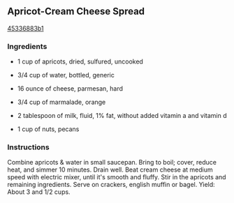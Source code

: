 ## Apricot-Cream Cheese Spread

[45336883b1](https://recipeland.com/recipe/v/apricot-cream-cheese-spread-3276)

### Ingredients

 - 1 cup of apricots, dried, sulfured, uncooked

 - 3/4 cup of water, bottled, generic

 - 16 ounce of cheese, parmesan, hard

 - 3/4 cup of marmalade, orange

 - 2 tablespoon of milk, fluid, 1% fat, without added vitamin a and vitamin d

 - 1 cup of nuts, pecans

### Instructions

Combine apricots & water in small saucepan. Bring to boil; cover, reduce heat, and simmer 10 minutes. Drain well. Beat cream cheese at medium speed with electric mixer, until it's smooth and fluffy. Stir in the apricots and remaining ingredients. Serve on crackers, english muffin or bagel. Yield: About 3 and 1/2 cups.
